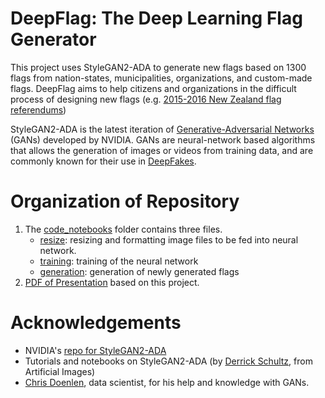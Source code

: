 # DeepFlag: The Deep Learning Flag Generator
This project uses StyleGAN2-ADA to generate new flags based on 1300 flags from nation-states, municipalities, organizations, and custom-made flags. DeepFlag aims to help citizens and organizations in the difficult process of designing new flags (e.g. [2015-2016 New Zealand flag referendums](https://en.wikipedia.org/wiki/2015%E2%80%932016_New_Zealand_flag_referendums))

StyleGAN2-ADA is the latest iteration of [Generative-Adversarial Networks](https://en.wikipedia.org/wiki/Generative_adversarial_network) (GANs) developed by NVIDIA. GANs are neural-network based algorithms that allows the generation of images or videos from training data, and are commonly known for their use in [DeepFakes](https://en.wikipedia.org/wiki/Deepfake).

# Organization of Repository
1. The [code_notebooks](https://github.com/jcpark376/deepflag/tree/main/code_notebooks) folder contains three files.
    * [resize](): resizing and formatting image files to be fed into neural network.
    * [training](): training of the neural network
    * [generation](): generation of newly generated flags
2. [PDF of Presentation]() based on this project.

# Acknowledgements
* NVIDIA's [repo for StyleGAN2-ADA](https://github.com/NVlabs/stylegan2-ada)
* Tutorials and notebooks on StyleGAN2-ADA (by [Derrick Schultz](https://www.youtube.com/channel/UCaZuPdmZ380SFUMKHVsv_AA), from Artificial Images)
* [Chris Doenlen](https://github.com/scrapfishies), data scientist, for his help and knowledge with GANs.

